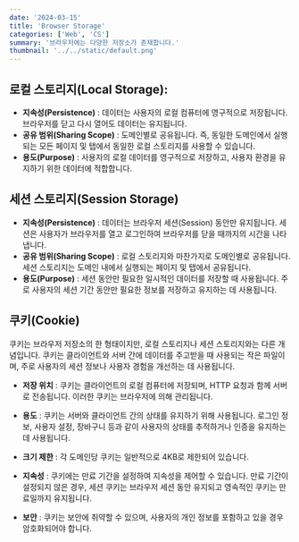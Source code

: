 ```yaml
---
date: '2024-03-15'
title: 'Browser Storage'
categories: ['Web', 'CS']
summary: '브라우저에는 다양한 저장소가 존재합니다.'
thumbnail: '../../static/default.png'
---
```


## 로컬 스토리지(Local Storage):

- **지속성(Persistence)** : 데이터는 사용자의 로컬 컴퓨터에 영구적으로 저장됩니다. 브라우저를 닫고 다시 열어도 데이터는 유지됩니다.
- **공유 범위(Sharing Scope)** : 도메인별로 공유됩니다. 즉, 동일한 도메인에서 실행되는 모든 페이지 및 탭에서 동일한 로컬 스토리지를 사용할 수 있습니다.
- **용도(Purpose)** : 사용자의 로컬 데이터를 영구적으로 저장하고, 사용자 환경을 유지하기 위한 데이터에 적합합니다.

## 세션 스토리지(Session Storage)

- **지속성(Persistence)** : 데이터는 브라우저 세션(Session) 동안만 유지됩니다. 세션은 사용자가 브라우저를 열고 로그인하여 브라우저를 닫을 때까지의 시간을 나타냅니다.
- **공유 범위(Sharing Scope)** : 로컬 스토리지와 마찬가지로 도메인별로 공유됩니다. 세션 스토리지는 도메인 내에서 실행되는 페이지 및 탭에서 공유됩니다.
- **용도(Purpose)** : 세션 동안만 필요한 일시적인 데이터를 저장할 때 사용됩니다. 주로 사용자의 세션 기간 동안만 필요한 정보를 저장하고 유지하는 데 사용됩니다.

## 쿠키(Cookie)

쿠키는 브라우저 저장소의 한 형태이지만, 로컬 스토리지나 세션 스토리지와는 다른 개념입니다. 쿠키는 클라이언트와 서버 간에 데이터를 주고받을 때 사용되는 작은 파일이며, 주로 사용자의 세션 정보나 사용자 경험을 개선하는 데 사용됩니다.

- **저장 위치** : 쿠키는 클라이언트의 로컬 컴퓨터에 저장되며, HTTP 요청과 함께 서버로 전송됩니다. 이러한 쿠키는 브라우저에 의해 관리됩니다.

- **용도** : 쿠키는 서버와 클라이언트 간의 상태를 유지하기 위해 사용됩니다. 로그인 정보, 사용자 설정, 장바구니 등과 같이 사용자의 상태를 추적하거나 인증을 유지하는 데 사용됩니다.

- **크기 제한** : 각 도메인당 쿠키는 일반적으로 4KB로 제한되어 있습니다.

- **지속성** : 쿠키에는 만료 기간을 설정하여 지속성을 제어할 수 있습니다. 만료 기간이 설정되지 않은 경우, 세션 쿠키는 브라우저 세션 동안 유지되고 영속적인 쿠키는 만료일까지 유지됩니다.

- **보안** : 쿠키는 보안에 취약할 수 있으며, 사용자의 개인 정보를 포함하고 있을 경우 암호화되어야 합니다.
